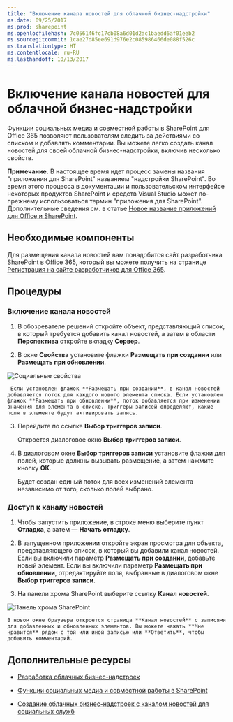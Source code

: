 ```yaml
---
title: "Включение канала новостей для облачной бизнес-надстройки"
ms.date: 09/25/2017
ms.prod: sharepoint
ms.openlocfilehash: 7c056146fc17cb08a6d01d2ac1baedd6af01eeb2
ms.sourcegitcommit: 1cae27d85ee691d976e2c085986466de088f526c
ms.translationtype: HT
ms.contentlocale: ru-RU
ms.lasthandoff: 10/13/2017
---
```

# <a name="enable-a-newsfeed-for-a-cloud-business-add-in"></a>Включение канала новостей для облачной бизнес-надстройки
Функции социальных медиа и совместной работы в SharePoint для Office 365 позволяют пользователям следить за действиями со списком и добавлять комментарии. Вы можете легко создать канал новостей для своей облачной бизнес-надстройки, включив несколько свойств.
 

 **Примечание.** В настоящее время идет процесс замены названия "приложения для SharePoint" названием "надстройки SharePoint". Во время этого процесса в документации и пользовательском интерфейсе некоторых продуктов SharePoint и средств Visual Studio может по-прежнему использоваться термин "приложения для SharePoint". Дополнительные сведения см. в статье [Новое название приложений для Office и SharePoint](new-name-for-apps-for-sharepoint.md#bk_newname).
 


## <a name="prerequisites"></a>Необходимые компоненты

Для размещения канала новостей вам понадобится сайт разработчика SharePoint в Office 365, который вы можете получить на странице  [Регистрация на сайте разработчиков для Office 365](http://go.microsoft.com/fwlink/?LinkId=263490).
 

 

## <a name="procedures"></a>Процедуры


### <a name="to-enable-a-newsfeed"></a>Включение канала новостей


1. В обозревателе решений откройте объект, представляющий список, в который требуется добавить канал новостей, а затем в области **Перспектива** откройте вкладку **Сервер**.
    
 
2. В окне **Свойства** установите флажки **Размещать при создании** или **Размещать при обновлении**.
    
  ![Социальные свойства](../images/CBAsocial.PNG)
 

     Если установлен флажок **Размещать при создании**, в канал новостей добавляется поток для каждого нового элемента списка. Если установлен флажок **Размещать при обновлении**, поток добавляется при изменении значения для элемента в списке. Триггеры записей определяют, какие поля в элементе будут активировать запись.
    
 
3. Перейдите по ссылке **Выбор триггеров записи**.
    
    Откроется диалоговое окно **Выбор триггеров записи**.
    
 
4. В диалоговом окне **Выбор триггеров записи** установите флажки для полей, которые должны вызывать размещение, а затем нажмите кнопку **ОК**.
    
    Будет создан единый поток для всех изменений элемента независимо от того, сколько полей выбрано.
    
 

### <a name="to-access-a-newsfeed"></a>Доступ к каналу новостей


1. Чтобы запустить приложение, в строке меню выберите пункт **Отладка**, а затем — **Начать отладку**.
    
 
2. В запущенном приложении откройте экран просмотра для объекта, представляющего список, в который вы добавили канал новостей. Если вы включили параметр **Размещать при создании**, добавьте новый элемент. Если вы включили параметр **Размещать при обновлении**, отредактируйте поля, выбранные в диалоговом окне **Выбор триггеров записи**.
    
 
3. На панели хрома SharePoint выберите ссылку **Канал новостей**.
    
  ![Панель хрома SharePoint](../images/CBAnewsfeed.PNG)
 

    В новом окне браузера откроется страница **Канал новостей** с записями для добавленных и обновленных элементов. Вы можете нажать **Мне нравится** рядом с той или иной записью или **Ответить**, чтобы добавить комментарий.
    
 

## <a name="additional-resources"></a>Дополнительные ресурсы
<a name="bk_addresources"> </a>


-  [Разработка облачных бизнес-надстроек](develop-cloud-business-add-ins.md)
    
 
-  [Функции социальных медиа и совместной работы в SharePoint](http://msdn.microsoft.com/en-us/library/office/jj163280.aspx)
    
 
-  [Создание облачных бизнес-надстроек с каналом новостей для социальных служб](create-a-cloud-business-add-in-with-a-social-newsfeed.md)
    
 

